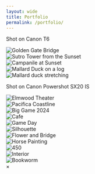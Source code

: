 ```yaml
---
layout: wide
title: Portfolio
permalink: /portfolio/
---
```

<p>Shot on Canon T6</p>
<div class="image-container">
  <img src="/assets/images/IMG_1175.jpg" alt="Golden Gate Bridge" onclick="openModal(this)">
</div>

<div class="image-container">
  <img src="/assets/images/IMG_1044.jpg" alt="Sutro Tower from the Sunset" onclick="openModal(this)">
</div>

<div class="image-container">
  <img src="/assets/images/3.jpg" alt="Campanile at Sunset" onclick="openModal(this)">
</div>

<div class="image-container">
  <img src="/assets/images/IMG_1120.jpg" alt="Mallard Duck on a log" onclick="openModal(this)">
</div>

<div class="image-container">
  <img src="/assets/images/IMG_1060.jpg" alt="Mallard duck stretching" onclick="openModal(this)">
</div>

<p>Shot on Canon Powershot SX20 IS</p>

<div class="image-container">
  <img src="/assets/images/2-01.jpg" alt="Elmwood Theater" onclick="openModal(this)">
</div>

<div class="image-container">
  <img src="/assets/images/2-02.jpg" alt="Pacifica Coastline" onclick="openModal(this)">
</div>

<div class="image-container">
  <img src="/assets/images/2-03.jpg" alt="Big Game 2024" onclick="openModal(this)">
</div>

<div class="image-container">
  <img src="/assets/images/2-04.jpg" alt="Cafe" onclick="openModal(this)">
</div>

<div class="image-container">
  <img src="/assets/images/2-05.jpg" alt="Game Day" onclick="openModal(this)">
</div>

<div class="image-container">
  <img src="/assets/images/2-06.jpg" alt="Silhouette" onclick="openModal(this)">
</div>

<div class="image-container">
  <img src="/assets/images/2-07.jpg" alt="Flower and Bridge" onclick="openModal(this)">
</div>

<div class="image-container">
  <img src="/assets/images/2-08.jpg" alt="Horse Painting" onclick="openModal(this)">
</div>

<div class="image-container">
  <img src="/assets/images/2-09.jpg" alt="450" onclick="openModal(this)">
</div>

<div class="image-container">
  <img src="/assets/images/2-10.jpg" alt="Interior" onclick="openModal(this)">
</div>

<div class="image-container">
  <img src="/assets/images/2-11.jpg" alt="Bookworm" onclick="openModal(this)">
</div>

<div id="imageModal" class="modal" onclick="closeModal()">
  <span class="close">&times;</span>
  <img class="modal-content" id="modalImage">
</div>
